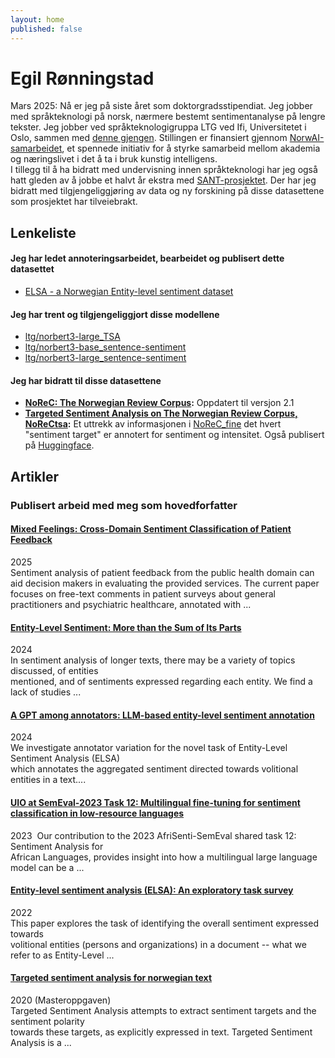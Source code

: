 ```yaml
---
layout: home
published: false
---
```

# Egil Rønningstad
Mars 2025: Nå er jeg på siste året som doktorgradsstipendiat. Jeg jobber med språkteknologi på norsk, nærmere bestemt sentimentanalyse på lengre tekster. Jeg jobber ved språkteknologigruppa LTG ved Ifi, Universitetet i Oslo, sammen med [denne gjengen](https://www.mn.uio.no/ifi/english/research/groups/ltg/). Stillingen er finansiert gjennom [NorwAI-samarbeidet](https://www.ntnu.edu/norwai), et spennede initiativ for å styrke samarbeid mellom akademia og næringslivet i det å ta i bruk kunstig intelligens.  
I tillegg til å ha bidratt med undervisning innen språkteknologi har jeg også hatt gleden av å jobbe et halvt år ekstra med [SANT-prosjektet](https://www.mn.uio.no/ifi/english/research/projects/sant/). Der har jeg bidratt med tilgjengeliggjøring av data og ny forskining på disse datasettene som prosjektet har tilveiebrakt.

## Lenkeliste

#### Jeg har ledet annoteringsarbeidet, bearbeidet og publisert dette datasettet
- [ELSA - a Norwegian Entity-level sentiment dataset](https://github.com/ltgoslo/ELSA)

#### Jeg har trent og tilgjengeliggjort disse modellene
- [ltg/norbert3-large_TSA](https://huggingface.co/ltg/norbert3-large_TSA)
- [ltg/norbert3-base_sentence-sentiment](https://huggingface.co/ltg/norbert3-base_sentence-sentiment)
- [ltg/norbert3-large_sentence-sentiment](https://huggingface.co/ltg/norbert3-large_sentence-sentiment)

#### Jeg har bidratt til disse datasettene
- **[NoReC: The Norwegian Review Corpus](https://github.com/ltgoslo/norec):** Oppdatert til versjon 2.1
- **[Targeted Sentiment Analysis on The Norwegian Review Corpus, NoReCtsa](https://github.com/ltgoslo/norec_tsa):** Et uttrekk av informasjonen i [NoReC_fine](https://github.com/ltgoslo/norec_fine) det hvert "sentiment target" er annotert for sentiment og intensitet. Også publisert på [Huggingface](https://huggingface.co/datasets/ltg/norec_tsa).

## Artikler
### Publisert arbeid med meg som hovedforfatter

#### [Mixed Feelings: Cross-Domain Sentiment Classification of Patient Feedback](https://hdl.handle.net/10062/107250)
2025  
Sentiment analysis of patient feedback from the public health domain can aid decision makers in evaluating the provided services. The current paper focuses on free-text comments in patient surveys about general practitioners and psychiatric healthcare, annotated with ...

#### [Entity-Level Sentiment: More than the Sum of Its Parts](https://arxiv.org/abs/2407.03916)
2024  
In sentiment analysis of longer texts, there may be a variety of topics discussed, of entities  
mentioned, and of sentiments expressed regarding each entity. We find a lack of studies ...

#### [A GPT among annotators: LLM-based entity-level sentiment annotation](https://aclanthology.org/2024.law-1.13/)
2024  
We investigate annotator variation for the novel task of Entity-Level Sentiment Analysis (ELSA)  
which annotates the aggregated sentiment directed towards volitional entities in a text....

#### [UIO at SemEval-2023 Task 12: Multilingual fine-tuning for sentiment classification in low-resource languages](https://aclanthology.org/2023.semeval-1.144/)
2023 
Our contribution to the 2023 AfriSenti-SemEval shared task 12: Sentiment Analysis for  
African Languages, provides insight into how a multilingual large language model can be a ...

#### [Entity-level sentiment analysis (ELSA): An exploratory task survey](https://aclanthology.org/2022.coling-1.589/)
2022  
This paper explores the task of identifying the overall sentiment expressed towards  
volitional entities (persons and organizations) in a document -- what we refer to as Entity-Level ...

#### [Targeted sentiment analysis for norwegian text](https://www.duo.uio.no/handle/10852/84291)
2020  (Masteroppgaven)  
Targeted Sentiment Analysis attempts to extract sentiment targets and the sentiment polarity  
towards these targets, as explicitly expressed in text. Targeted Sentiment Analysis is a ...


